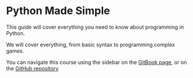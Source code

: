# Python Made Simple

This guide will cover everything you need to know about programming in Python.

We will cover everything, from basic syntax to programming complex games.

You can navigate this course using the sidebar on the [GitBook page](https://dcoded.gitbook.io/py), or on the [GitHub repository](https://github.com/dylanopen/learn-python)
